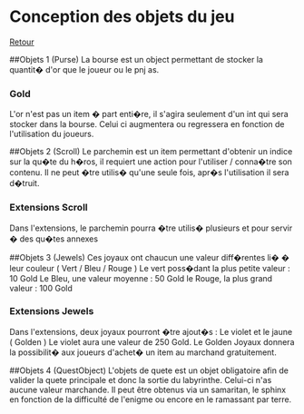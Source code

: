 # Conception des objets du jeu

[Retour](README.md)

##Objets 1 (Purse)
La bourse est un object permettant de stocker la quantit� d'or que le joueur ou le pnj as.

### Gold

L'or n'est pas un item � part enti�re, il s'agira seulement d'un int qui sera stocker dans la bourse.
Celui ci augmentera ou regressera en fonction de l'utilisation du joueurs.
		
##Objets 2 (Scroll)
Le parchemin est un item permettant d'obtenir un indice sur la qu�te du h�ros, il requiert une action pour l'utiliser / conna�tre son contenu.
Il ne peut �tre utilis� qu'une seule fois, apr�s l'utilisation il sera d�truit.


### Extensions Scroll
Dans l'extensions, le parchemin pourra �tre utilis� plusieurs et pour servir � des qu�tes annexes 

##Objets 3 (Jewels)
Ces joyaux ont chaucun une valeur diff�rentes li� � leur couleur ( Vert / Bleu / Rouge ) 
Le vert poss�dant la plus petite valeur : 10 Gold
Le Bleu, une valeur moyenne : 50 Gold
le Rouge, la plus grand valeur : 100 Gold

### Extensions Jewels 
Dans l'extensions, deux joyaux pourront �tre ajout�s : Le violet et le jaune ( Golden )
Le violet aura une valeur de 250 Gold.
Le Golden Joyaux donnera la possibilit� aux joueurs d'achet� un item au marchand gratuitement.

##Objets 4 (QuestObject)
L'objets de quete est un objet obligatoire afin de valider la quete principale et donc la sortie du labyrinthe.
Celui-ci n'as aucune valeur marchande. Il peut être obtenus via un samaritan, le sphinx en fonction de la difficulté de l'enigme ou encore en le ramassant par terre.